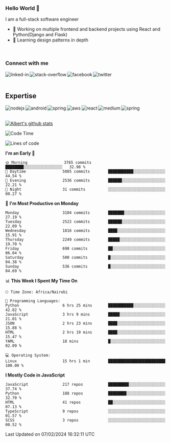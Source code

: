 

### Hello World 👋
I am a full-stack software engineer
- 🔭 Working on multiple frontend and backend projects using React and Python(Django and Flask)
- 🌱 Learning design patterns in depth

<br>

### Connect with me

[<img align="left" alt="linked-in" src="https://img.shields.io/badge/linkedin-%230077B5.svg?&style=for-the-badge&logo=linkedin&logoColor=white" />](https://www.linkedin.com/in/albert-byrone/)

<!-- [<img align="left" alt="medium" src="https://img.shields.io/badge/medium-%2312100E.svg?&style=for-the-badge&logo=medium&logoColor=white" />](https://56faisal.medium.com/) -->

[<img align="left" alt="stack-overflow" src="https://img.shields.io/badge/stack%20overflow-FE7A16?logo=stack-overflow&logoColor=white&style=for-the-badge" />](https://stackoverflow.com/users/11916317/albert-byrone)

[<img align="left" alt="facebook" src="https://img.shields.io/badge/facebook-%231877F2.svg?&style=for-the-badge&logo=facebook&logoColor=white" />](https://web.facebook.com/albert.byrone.1/)

[<img align="left" alt="twitter" src="https://img.shields.io/badge/twitter-%231DA1F2.svg?&style=for-the-badge&logo=twitter&logoColor=white" />](https://twitter.com/byrone_albert)

<br>

<br>

## Expertise
<img align="left" alt="nodejs" src="https://img.shields.io/badge/python%20-%2343853D.svg?&style=for-the-badge&logo=node.js&logoColor=white" />
<img align="left" alt="android" src="https://img.shields.io/badge/Flask-3DDC84?logo=android&logoColor=white&style=for-the-badge" />
<img align="left" alt="spring" src="https://img.shields.io/badge/drf%20-%236DB33F.svg?&style=for-the-badge&logo=spring&logoColor=white" />
<img align="left" alt="aws" src="https://img.shields.io/badge/django%20AWS-%23232F3E?logo=amazon-aws&logoColor=white&style=for-the-badge" />
<img align="left" alt="react" src="https://img.shields.io/badge/react%20-%2320232a.svg?&style=for-the-badge&logo=react&logoColor=%2361DAFB" />
<img align="left" alt="medium" src="https://img.shields.io/badge/Angular-%23316192.svg?&style=for-the-badge&logo=postgresql&logoColor=white" />
<img align="left" alt="spring" src="https://img.shields.io/badge/Javascript%20-%236DB33F.svg?&style=for-the-badge&logo=spring&logoColor=white" />
<br>
<br>


[![Albert's github stats](https://github-readme-stats.vercel.app/api?username=Albert-Byrone&count_private=true&show_icons=true&theme=radical&hide_rank=false)](https://github.com/anuraghazra/github-readme-stats)

<!-- [![Top Langs](https://github-readme-stats.vercel.app/api/top-langs/?username=Albert-Byrone&layout=compact)](https://github.com/anuraghazra/github-readme-stats) -->

<!--
**Albert-Byrone/Albert-Byrone** is a ✨ _special_ ✨ repository because its `README.md` (this file) appears on your GitHub profile.

Here are some ideas to get you started:

- 🔭 I’m currently working on ...
- 🌱 I’m currently learning ...
- 👯 I’m looking to collaborate on ...
- 🤔 I’m looking for help with ...
- 💬 Ask me about ...
- 📫 How to reach me: ...
- 😄 Pronouns: ...
- ⚡ Fun fact: ...
-->


<!--START_SECTION:waka-->
![Code Time](http://img.shields.io/badge/Code%20Time-1%2C017%20hrs%2010%20mins-blue)

![Lines of code](https://img.shields.io/badge/From%20Hello%20World%20I%27ve%20Written-63.2%20million%20lines%20of%20code-blue)

**I'm an Early 🐤** 

```text
🌞 Morning                3765 commits        ████████░░░░░░░░░░░░░░░░░   32.98 % 
🌆 Daytime                5085 commits        ███████████░░░░░░░░░░░░░░   44.54 % 
🌃 Evening                2536 commits        ██████░░░░░░░░░░░░░░░░░░░   22.21 % 
🌙 Night                  31 commits          ░░░░░░░░░░░░░░░░░░░░░░░░░   00.27 % 
```
📅 **I'm Most Productive on Monday** 

```text
Monday                   3104 commits        ███████░░░░░░░░░░░░░░░░░░   27.19 % 
Tuesday                  2522 commits        ██████░░░░░░░░░░░░░░░░░░░   22.09 % 
Wednesday                1816 commits        ████░░░░░░░░░░░░░░░░░░░░░   15.91 % 
Thursday                 2249 commits        █████░░░░░░░░░░░░░░░░░░░░   19.70 % 
Friday                   690 commits         ██░░░░░░░░░░░░░░░░░░░░░░░   06.04 % 
Saturday                 500 commits         █░░░░░░░░░░░░░░░░░░░░░░░░   04.38 % 
Sunday                   536 commits         █░░░░░░░░░░░░░░░░░░░░░░░░   04.69 % 
```


📊 **This Week I Spent My Time On** 

```text
🕑︎ Time Zone: Africa/Nairobi

💬 Programming Languages: 
Python                   6 hrs 25 mins       ███████████░░░░░░░░░░░░░░   42.82 % 
JavaScript               3 hrs 9 mins        █████░░░░░░░░░░░░░░░░░░░░   21.01 % 
JSON                     2 hrs 23 mins       ████░░░░░░░░░░░░░░░░░░░░░   15.88 % 
HTML                     2 hrs 19 mins       ████░░░░░░░░░░░░░░░░░░░░░   15.47 % 
YAML                     18 mins             █░░░░░░░░░░░░░░░░░░░░░░░░   02.09 % 

💻 Operating System: 
Linux                    15 hrs 1 min        █████████████████████████   100.00 % 
```

**I Mostly Code in JavaScript** 

```text
JavaScript               217 repos           █████████░░░░░░░░░░░░░░░░   37.74 % 
Python                   188 repos           ████████░░░░░░░░░░░░░░░░░   32.70 % 
HTML                     41 repos            ██░░░░░░░░░░░░░░░░░░░░░░░   07.13 % 
TypeScript               9 repos             ░░░░░░░░░░░░░░░░░░░░░░░░░   01.57 % 
SCSS                     3 repos             ░░░░░░░░░░░░░░░░░░░░░░░░░   00.52 % 
```




 Last Updated on 07/02/2024 16:32:11 UTC
<!--END_SECTION:waka-->
